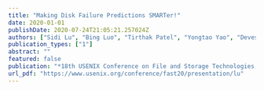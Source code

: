 ```yaml
---
title: "Making Disk Failure Predictions SMARTer!"
date: 2020-01-01
publishDate: 2020-07-24T21:05:21.257024Z
authors: ["Sidi Lu", "Bing Luo", "Tirthak Patel", "Yongtao Yao", "Devesh Tiwari", "Weisong Shi"]
publication_types: ["1"]
abstract: ""
featured: false
publication: "*18th USENIX Conference on File and Storage Technologies, FAST 2020, Santa Clara, CA, USA, February 24-27, 2020*"
url_pdf: "https://www.usenix.org/conference/fast20/presentation/lu"
---
```


